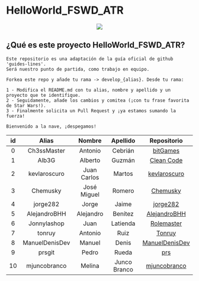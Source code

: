 # HelloWorld_FSWD_ATR

<p align="center">
    <img src="https://codespaceacademy.com/wp-content/uploads/2021/02/logo-negro.png" >	
</p>


## ¿Qué es este proyecto HelloWorld_FSWD_ATR?
```
Este repositorio es una adaptación de la guía oficial de github 'guides-lines'. 
Será nuestro punto de partida, como trabajo en equipo.

Forkea este repo y añade tu rama -> develop_{alias}. Desde tu rama:

1 - Modifica el README.md con tu alias, nombre y apellido y un proyecto que te identifique.
2 - Seguidamente, añade los cambios y comitea (¡con tu frase favorita de Star Wars!).
3 - Finalmente solicita un Pull Request y ¡ya estamos sumando la fuerza!

Bienvenido a la nave, ¡despegamos!
```

| id | Alias | Nombre | Apellido | Repositorio |
| :-------: | :-------: | :------: | :------: | :-------: |
| 0 | Ch3ssMaster | Antonio | Cebrián | [bitGames](https://github.com/Ch3ssMaster/bitgames) |
| 1 | Alb3G | Alberto  | Guzmán | [Clean Code](https://github.com/ryanmcdermott/clean-code-javascript.git) |
| 2 | kevlaroscuro | Juan Carlos | Martos | [kevlaroscuro](https://github.com//kevlaroscuro)
| 3 | Chemusky | José Miguel | Romero| [Chemusky](https://github.com/Chemusky)|
| 4 |jorge282 | Jorge| Jaime | [jorge282](https://github.com/jorge282)|
| 5 |AlejandroBHH | Alejandro| Benítez | [AlejandroBHH](https://github.com/AlejandroBHH)|
| 6 |Jonnylashop | Juan| Latienda | [Rolemaster](https://github.com/Jonnylashop)|
| 7 | tonruy | Antonio | Ruiz | [Tonruy](https://github.com/Tonruy/)
| 8 | ManuelDenisDev | Manuel | Denis | [ManuelDenisDev](https://github.com/ManuelDenisDev)|
| 9 |prsgit | Pedro| Rueda | [prs](https://github.com/prsgit)|
| 10 |mjuncobranco | Melina| Junco Branco | [mjuncobranco](https://github.com/mjuncobranco)|